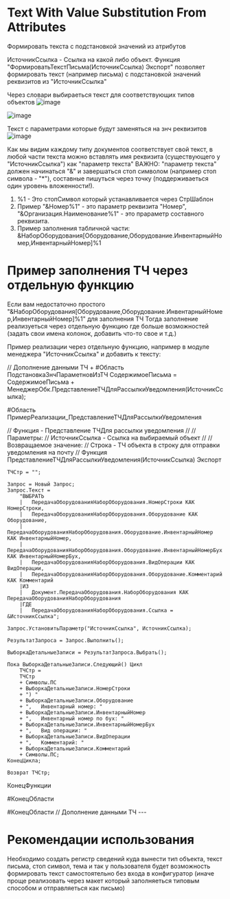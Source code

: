 # Text With Value Substitution From Attributes
Формировать текста с подстановкой значений из атрибутов

ИсточникСсылка - Ссылка на какой либо объект.
Функция "ФормироватьТекстПисьма(ИсточникСсылка) Экспорт" позволяет формировать текст (например письма) с подстановкой значений реквизитов из "ИсточникСсылка"

Через словари выбираеться текст для соответствующих типов объектов
![image](https://user-images.githubusercontent.com/28355711/226540325-581a77b0-602e-466e-a587-b55c9f7b25bc.png)

![image](https://user-images.githubusercontent.com/28355711/226540385-3e87edd8-ac64-4ad5-90ee-6f57ba2d7ecf.png)

Текст с параметрами которые будут заменяться на знч реквизитов
![image](https://user-images.githubusercontent.com/28355711/226540456-03d25929-0050-4760-a2a2-b3adee36b27b.png)

Как мы видим каждому типу документов соответствует свой текст, в любой части текста можно вставлять имя реквизита (существующего у "ИсточникСсылка") как "параметр текста"
ВАЖНО: "параметр текста" должен начинаться "&" и завершаться стоп символом (например стоп символа - "*"), составные пишуться через точку (поддерживаеться один уровень вложенности!). 

1. %1 - Это стопСимвол который устанавливается через СтрШаблон
2. Пример "&Номер%1" - это параметр реквизита "Номер", "&Организация.Наименование%1" - это прараметр составного реквизита.
3. Пример заполнения табличной части: &НаборОборудования[Оборудование,Оборудование.ИнвентарныйНомер,ИнвентарныйНомер]%1





# Пример заполнения ТЧ через отдельную функцию

Если вам недостаточно простого "&НаборОборудования[Оборудование,Оборудование.ИнвентарныйНомер,ИнвентарныйНомер]%1" для заполнения ТЧ
Тогда заполнение реализуеться через отдельную функцию где больше возможностей (задать свои имена колонок, добавить что-то свое и т.д.)

Пример реализации через отдельную функцию, например в модуле менеджера "ИсточникСсылка" и добавить к тексту:

// Дополнение данными ТЧ +
#Область ПодстановкаЗнчПараметновИзТЧ
	СодержимоеПисьма = СодержимоеПисьма + 
	МенеджерОбк.ПредставлениеТЧДляРассылкиУведомления(ИсточникСсылка);
	
#Область ПримерРеализации_ПредставлениеТЧДляРассылкиУведомления
	
// Функция - Представление ТЧДля рассылки уведомления
// 
// Параметры:
//  ИсточникСсылка - Ссылка на выбираемый объект
//
// Возвращаемое значение:
//  Строка - ТЧ объекта в строку для отправки уведомления на почту
//
Функция ПредставлениеТЧДляРассылкиУведомления(ИсточникСсылка) Экспорт
	
	ТЧСтр = "";
	
	Запрос = Новый Запрос;
	Запрос.Текст = 
		"ВЫБРАТЬ
		|	ПередачаОборудованияНаборОборудования.НомерСтроки КАК НомерСтроки,
		|	ПередачаОборудованияНаборОборудования.Оборудование КАК Оборудование,
		|	ПередачаОборудованияНаборОборудования.Оборудование.ИнвентарныйНомер КАК ИнвентарныйНомер,
		|	ПередачаОборудованияНаборОборудования.Оборудование.ИнвентарныйНомерБух КАК ИнвентарныйНомерБух,
		|	ПередачаОборудованияНаборОборудования.ВидОперации КАК ВидОперации,
		|	ПередачаОборудованияНаборОборудования.Оборудование.Комментарий КАК Комментарий		
		|ИЗ
		|	Документ.ПередачаОборудования.НаборОборудования КАК ПередачаОборудованияНаборОборудования
		|ГДЕ
		|	ПередачаОборудованияНаборОборудования.Ссылка = &ИсточникСсылка";
	
	Запрос.УстановитьПараметр("ИсточникСсылка", ИсточникСсылка);
	
	РезультатЗапроса = Запрос.Выполнить();
	
	ВыборкаДетальныеЗаписи = РезультатЗапроса.Выбрать();
	
	Пока ВыборкаДетальныеЗаписи.Следующий() Цикл
		ТЧСтр = 
		ТЧСтр 
		+ Символы.ПС
		+ ВыборкаДетальныеЗаписи.НомерСтроки
		+ ") "
		+ ВыборкаДетальныеЗаписи.Оборудование
		+ ",   Инвентарный номер: "
		+ ВыборкаДетальныеЗаписи.ИнвентарныйНомер
		+ ",   Инвентарный номер по бух: "
		+ ВыборкаДетальныеЗаписи.ИнвентарныйНомерБух
		+ ",   Вид операции: "
		+ ВыборкаДетальныеЗаписи.ВидОперации
		+ ",   Комментарий: "
		+ ВыборкаДетальныеЗаписи.Комментарий
		+ Символы.ПС;
	КонецЦикла;
	
	Возврат ТЧСтр;
	
КонецФункции

#КонецОбласти

#КонецОбласти
// Дополнение данными ТЧ ---

# Рекомендации использования

Необходимо создать регистр сведений куда вынести тип объекта, текст письма, стоп символ, 
тема и так у пользователя будет возможность формировать текст самостоятельно без входа в конфигуратор
(иначе проще реализовать через макет который заполняеться типовым способом и отправляеться как письмо)
